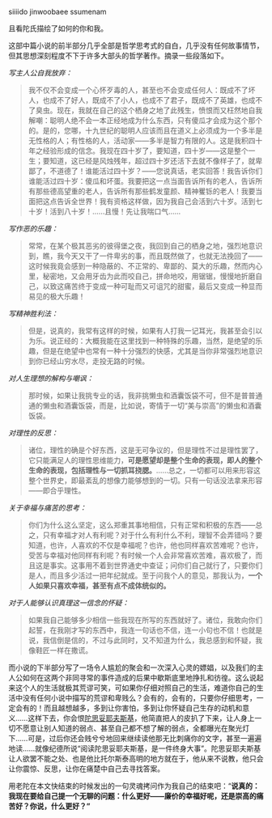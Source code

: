 siiiido
jinwoobaee
ssumenam



且看陀氏描绘了如何的你和我。

这部中篇小说的前半部分几乎全部是哲学思考式的自白，几乎没有任何故事情节，但其思想深刻程度不下于许多大部头的哲学著作。摘录一些段落如下。

_写主人公自我放弃：_

> 我不仅不会变成一个心怀歹毒的人，甚至也不会变成任何人：既成不了坏人，也成不了好人，既成不了小人，也成不了君子，既成不了英雄，也成不了臭虫。现在，我就在自己的这个栖身之地了此残生，愤恨而又枉然地自我解嘲：聪明人绝不会一本正经地成为什么东西，只有傻瓜才会成为这个那个的。是的，您哪，十九世纪的聪明人应该而且在道义上必须成为一个多半是无性格的人；有性格的人，活动家——多半是智力有限的人。这是我积四十年之经验形成的信念。我现在四十岁了，要知道，四十岁——这是整个一生；要知道，这已经是风烛残年，超过四十岁还活下去就不像样子了，就卑鄙了，不道德了！谁能活过四十岁？——您说真话，老实回答！我告诉你们谁能活过四十岁：傻瓜和坏蛋。我要把这一点当面告诉所有的老人，告诉所有那些德高望重的老人，告诉所有那些鹤发童颜、精神矍铄的老人！我要当面把这点告诉全世界！我有资格这样做，因为我自己会活到六十岁。活到七十岁！活到八十岁！……且慢！先让我喘口气……

_写作恶的乐趣：_

> 常常，在某个极其恶劣的彼得堡之夜，我回到自己的栖身之地，强烈地意识到，瞧，我今天又干了一件卑劣的事，而且既然做了，也就无法挽回了——这时候我竟会感到一种隐蔽的、不正常的、卑鄙的、莫大的乐趣，然而内心里，秘密地，又会用牙齿为此而咬自己，拼命地咬，用锯锯，慢慢地折磨自己，以致这痛苦终于变成一种可耻而又可诅咒的甜蜜，最后又变成一种显而易见的极大乐趣！

_写精神胜利法：_

> 但是，说真的，我常有这样的时候，如果有人打我一记耳光，我甚至会引以为乐。说正经的：大概我能在这里找到一种特殊的乐趣，当然，是绝望的乐趣，但是在绝望中也常有一种十分强烈的快感，尤其是当你非常强烈地意识到你已经山穷水尽，走投无路的时候。

_对人生理想的解构与嘲讽：_

> 那时候，如果让我挑专业的话，我非挑懒虫和酒囊饭袋不可，但不是普普通通的懒虫和酒囊饭袋，而是，比如说，寄情于一切“美与崇高”的懒虫和酒囊饭袋。

_对理性的反思：_

> 诸位，理性的确是个好东西，这是无可争议的，但是理性不过是理性罢了，它只能满足人的理性思维能力，**可是愿望却是整个生命的表现，即人的整个生命的表现，包括理性与一切抓耳挠腮。**……总之，一切都可以用来形容这整个世界史，即最紊乱的想像力能够想到的一切。只有一句话没法拿来形容——即合乎理性。

_关于幸福与痛苦的思考：_

> 你们为什么这么坚定，这么郑重其事地相信，只有正常和积极的东西——总之，只有幸福才对人有利呢？对于什么有利什么不利，理智不会弄错吗？要知道，也许，人喜欢的不仅是幸福呢？也许，他也同样喜欢苦难呢？也许，受苦与幸福对他同样有利呢？有时候一个人会非常喜欢苦难，喜欢极了，而且这是事实。这事用不着到世界通史中查证；问你们自己就行了，只要你们是人，而且多少活过一把年纪就成。至于问我个人的意见，那我认为，**一个人如果只喜欢幸福，甚至有点不成体统似的。**

_对于人能够认识真理这一信念的怀疑：_

> 如果我自己能够多少相信一些我现在所写的东西就好了。诸位，我敢向你们起誓，在我刚才写的东西中，我连一句话也不信，连一小句也不信！也就是说，我信倒是信的，不过与此同时，又不知道为什么，我总感到和怀疑，我像鞋匠一样在撒谎。

而小说的下半部分写了一场令人尴尬的聚会和一次深入心灵的嫖娼，以及我们的主人公如何在这两个非同寻常的事件造成的后果中歇斯底里地挣扎和彷徨。这么说起来这个人的生活就极其荒谬可笑，可如果你仔细对照自己的生活，难道你自己的生活中没有任何小说中描写的荒谬和卑贱么？会有的，会有的，只要你仔细思考，一定会有的！而且越想越多，多到让你害怕，多到让你怀疑自己生存的动机和意义……这样下去，你会恨[陀思妥耶夫斯基](https://www.zhihu.com/search?q=%E9%99%80%E6%80%9D%E5%A6%A5%E8%80%B6%E5%A4%AB%E6%96%AF%E5%9F%BA&search_source=Entity&hybrid_search_source=Entity&hybrid_search_extra=%7B%22sourceType%22%3A%22answer%22%2C%22sourceId%22%3A855416335%7D)，他简直把人的皮扒了下来，让人身上一切不愿意让别人知道的弱点、甚至自己都不想了解的弱点，全都曝光在聚光灯下……可是，过后你还会贱兮兮地回来继续读他那无比刺痛你的文字，甚至一遍遍地读……就像纪德所说“阅读陀思妥耶夫斯基，是一件终身大事”。陀思妥耶夫斯基让人欲罢不能之处、也是他比托尔斯泰高明的地方就在于，他从来不说教，他只会让你震惊、反思，让你在痛楚中自己去寻找答案。

用老陀在本文快结束的时候发出的一句灵魂拷问作为我自己的结束吧：“**说真的：我现在要给自己提一个无聊的问题：什么更好——廉价的幸福好呢，还是崇高的痛苦好？你说，什么更好？”**